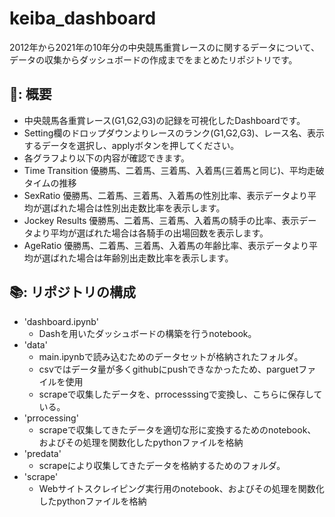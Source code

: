 # keiba_dashboard
2012年から2021年の10年分の中央競馬重賞レースのに関するデータについて、データの収集からダッシュボードの作成までをまとめたリポジトリです。  

## 🐴: 概要  
* 中央競馬各重賞レース(G1,G2,G3)の記録を可視化したDashboardです。
* Setting欄のドロップダウンよりレースのランク(G1,G2,G3)、レース名、表示するデータを選択し、applyボタンを押してください。
* 各グラフより以下の内容が確認できます。
* Time Transition 優勝馬、二着馬、三着馬、入着馬(三着馬と同じ)、平均走破タイムの推移
* SexRatio 優勝馬、二着馬、三着馬、入着馬の性別比率、表示データより平均が選ばれた場合は性別出走数比率を表示します。
* Jockey Results 優勝馬、二着馬、三着馬、入着馬の騎手の比率、表示データより平均が選ばれた場合は各騎手の出場回数を表示します。
* AgeRatio 優勝馬、二着馬、三着馬、入着馬の年齢比率、表示データより平均が選ばれた場合は年齢別出走数比率を表示します。

## 📚: リポジトリの構成  

* 'dashboard.ipynb'
  * Dashを用いたダッシュボードの構築を行うnotebook。
* 'data'
  * main.ipynbで読み込むためのデータセットが格納されたフォルダ。
  * csvではデータ量が多くgithubにpushできなかったため、parguetファイルを使用
  * scrapeで収集したデータを、prrocesssingで変換し、こちらに保存している。
* 'prrocessing'
  * scrapeで収集してきたデータを適切な形に変換するためのnotebook、およびその処理を関数化したpythonファイルを格納
* 'predata'
  * scrapeにより収集してきたデータを格納するためのフォルダ。
* 'scrape'
  *  Webサイトスクレイピング実行用のnotebook、およびその処理を関数化したpythonファイルを格納
